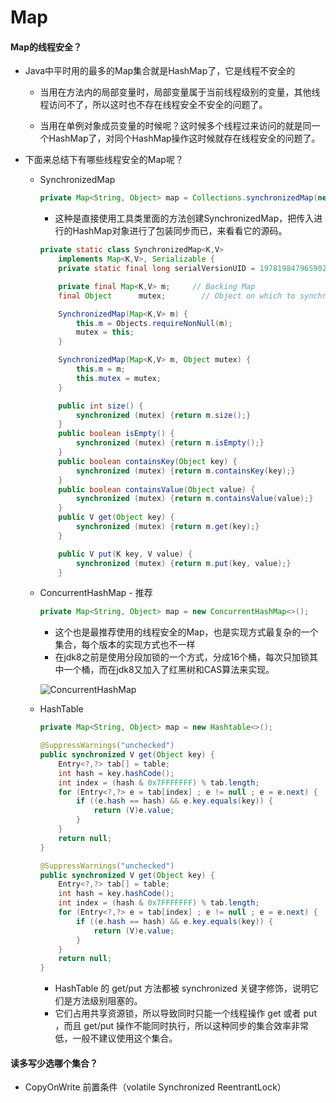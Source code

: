 # Map



#### Map的线程安全？

- Java中平时用的最多的Map集合就是HashMap了，它是线程不安全的

  - 当用在方法内的局部变量时，局部变量属于当前线程级别的变量，其他线程访问不了，所以这时也不存在线程安全不安全的问题了。

  - 当用在单例对象成员变量的时候呢？这时候多个线程过来访问的就是同一个HashMap了，对同个HashMap操作这时候就存在线程安全的问题了。



- 下面来总结下有哪些线程安全的Map呢？

  - SynchronizedMap

    ```java
    private Map<String, Object> map = Collections.synchronizedMap(new HashMap<String, Object>());
    ```

    - 这种是直接使用工具类里面的方法创建SynchronizedMap，把传入进行的HashMap对象进行了包装同步而已，来看看它的源码。

    ```java
    private static class SynchronizedMap<K,V>
        implements Map<K,V>, Serializable {
        private static final long serialVersionUID = 1978198479659022715L;
    
        private final Map<K,V> m;     // Backing Map
        final Object      mutex;        // Object on which to synchronize
    
        SynchronizedMap(Map<K,V> m) {
            this.m = Objects.requireNonNull(m);
            mutex = this;
        }
    
        SynchronizedMap(Map<K,V> m, Object mutex) {
            this.m = m;
            this.mutex = mutex;
        }
    
        public int size() {
            synchronized (mutex) {return m.size();}
        }
        public boolean isEmpty() {
            synchronized (mutex) {return m.isEmpty();}
        }
        public boolean containsKey(Object key) {
            synchronized (mutex) {return m.containsKey(key);}
        }
        public boolean containsValue(Object value) {
            synchronized (mutex) {return m.containsValue(value);}
        }
        public V get(Object key) {
            synchronized (mutex) {return m.get(key);}
        }
    
        public V put(K key, V value) {
            synchronized (mutex) {return m.put(key, value);}
        }
    ```

  - ConcurrentHashMap - 推荐

    ```java
    private Map<String, Object> map = new ConcurrentHashMap<>();
    ```

    - 这个也是最推荐使用的线程安全的Map，也是实现方式最复杂的一个集合，每个版本的实现方式也不一样
    - 在jdk8之前是使用分段加锁的一个方式，分成16个桶，每次只加锁其中一个桶，而在jdk8又加入了红黑树和CAS算法来实现。

    ![ConcurrentHashMap ](https://github.com/FishInWater-1999/PictureRepository/blob/master/Interviews/hashmap.jpg)

  - HashTable

    ```Java
    private Map<String, Object> map = new Hashtable<>();
    ```

    ```java
    @SuppressWarnings("unchecked")
    public synchronized V get(Object key) {
        Entry<?,?> tab[] = table;
        int hash = key.hashCode();
        int index = (hash & 0x7FFFFFFF) % tab.length;
        for (Entry<?,?> e = tab[index] ; e != null ; e = e.next) {
            if ((e.hash == hash) && e.key.equals(key)) {
                return (V)e.value;
            }
        }
        return null;
    }
    ```

    ```java
    @SuppressWarnings("unchecked")
    public synchronized V get(Object key) {
        Entry<?,?> tab[] = table;
        int hash = key.hashCode();
        int index = (hash & 0x7FFFFFFF) % tab.length;
        for (Entry<?,?> e = tab[index] ; e != null ; e = e.next) {
            if ((e.hash == hash) && e.key.equals(key)) {
                return (V)e.value;
            }
        }
        return null;
    }
    ```

    - HashTable 的 get/put 方法都被 synchronized 关键字修饰，说明它们是方法级别阻塞的。
    - 它们占用共享资源锁，所以导致同时只能一个线程操作 get 或者 put ，而且 get/put 操作不能同时执行，所以这种同步的集合效率非常低，一般不建议使用这个集合。



#### 读多写少选哪个集合？

- CopyOnWrite
前置条件（volatile Synchronized ReentrantLock）
